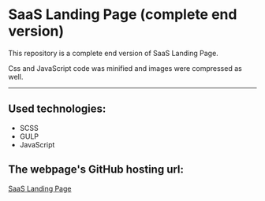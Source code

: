 # SaaS Landing Page (complete end version)

This repository is a complete end version of SaaS Landing Page. 

Css and JavaScript code was minified and images were compressed as well.

---

## Used technologies:

* SCSS
* GULP
* JavaScript 

## The webpage's GitHub hosting url:

[SaaS Landing Page](https://lonerr7.github.io/SaaS-Landing-Complete/ "SaaS Landing Page")